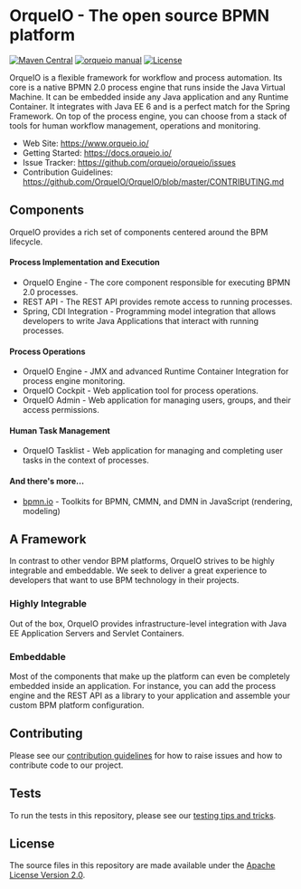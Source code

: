 # OrqueIO - The open source BPMN platform

[![Maven Central](https://maven-badges.herokuapp.com/maven-central/io.orqueio.bpm/orqueio-parent/badge.svg)](https://maven-badges.herokuapp.com/maven-central/io.orqueio.bpm/orqueio-parent) [![orqueio manual](https://img.shields.io/badge/manual-latest-brown.svg)](https://docs.orqueio.io) [![License](https://img.shields.io/github/license/orqueio/orqueio?color=blue&logo=apache)](https://github.com/orqueio/orqueio/blob/master/LICENSE)


OrqueIO is a flexible framework for workflow and process automation. Its core is a native BPMN 2.0 process engine that runs inside the Java Virtual Machine. It can be embedded inside any Java application and any Runtime Container. It integrates with Java EE 6 and is a perfect match for the Spring Framework. On top of the process engine, you can choose from a stack of tools for human workflow management, operations and monitoring.

- Web Site: https://www.orqueio.io/
- Getting Started: https://docs.orqueio.io/
- Issue Tracker: https://github.com/orqueio/orqueio/issues
- Contribution Guidelines: https://github.com/OrqueIO/OrqueIO/blob/master/CONTRIBUTING.md

## Components

OrqueIO provides a rich set of components centered around the BPM lifecycle.

#### Process Implementation and Execution

- OrqueIO Engine - The core component responsible for executing BPMN 2.0 processes.
- REST API - The REST API provides remote access to running processes.
- Spring, CDI Integration - Programming model integration that allows developers to write Java Applications that interact with running processes.


#### Process Operations

- OrqueIO Engine - JMX and advanced Runtime Container Integration for process engine monitoring.
- OrqueIO Cockpit - Web application tool for process operations.
- OrqueIO Admin - Web application for managing users, groups, and their access permissions.

#### Human Task Management

- OrqueIO Tasklist - Web application for managing and completing user tasks in the context of processes.

#### And there's more...

- [bpmn.io](https://bpmn.io/) - Toolkits for BPMN, CMMN, and DMN in JavaScript (rendering, modeling)
## A Framework

In contrast to other vendor BPM platforms, OrqueIO strives to be highly integrable and embeddable. We seek to deliver a great experience to developers that want to use BPM technology in their projects.

### Highly Integrable

Out of the box, OrqueIO provides infrastructure-level integration with Java EE Application Servers and Servlet Containers.

### Embeddable

Most of the components that make up the platform can even be completely embedded inside an application. For instance, you can add the process engine and the REST API as a library to your application and assemble your custom BPM platform configuration.

## Contributing

Please see our [contribution guidelines](CONTRIBUTING.md) for how to raise issues and how to contribute code to our project.

## Tests

To run the tests in this repository, please see our [testing tips and tricks](TESTING.md).


## License

The source files in this repository are made available under the [Apache License Version 2.0](./LICENSE).
